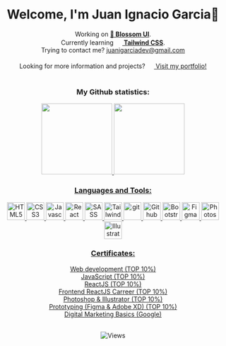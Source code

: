 <h1 align="center">Welcome, I'm Juan Ignacio Garcia👋</h1>
<!-- Informacion -->
<div align="center">	
	<section>
		Working on <a href="https://blossomui.vercel.app/"><strong>🌸 Blossom UI</strong></a>.
	</section>
	<section>
		Currently learning <a href="https://tailwindcss.com/"><strong align="center"><img width="16px" src="https://cdn.jsdelivr.net/gh/devicons/devicon/icons/tailwindcss/tailwindcss-plain.svg" /> Tailwind CSS</strong></a>.
	</section>
	<section>
		Trying to contact me? <a href="mailto:juanigarciadev@gmail.com">juanigarciadev@gmail.com</a>
	</section></br>
	<section>
		Looking for more information and projects? <a href="https://juanigarciadev.vercel.app"><img width="16px" src="https://res.cloudinary.com/diruiumfk/image/upload/v1680216082/beyond-imagination_zfxqv7.png" /> Visit my portfolio!</a>
	</section>
	
</br>
</div>
<!-- Estadisticas perfil github -->
<h3 align="center">My Github statistics:</h3>
<div align="center" display="inline">
  <a href="https://github.com/juanigarciadev">
  <img height="160em" src="https://github-readme-stats.vercel.app/api?username=juanigarciadev&show_icons=true&theme=synthwave&include_all_commits=true&count_private=true"/>
  <img height="160em" src="https://github-readme-stats.vercel.app/api/top-langs/?username=juanigarciadev&layout=compact&langs_count=7&theme=synthwave"/>
</div>
<!-- Lenguajes y herramientas -->
<h3 align="center">Languages and Tools:</h3>
  <div align="center">	
    <img width="40px" src="https://cdn.jsdelivr.net/gh/devicons/devicon/icons/html5/html5-original.svg" title="HTML5" />
    <img width="40px" src="https://cdn.jsdelivr.net/gh/devicons/devicon/icons/css3/css3-original.svg" title="CSS3"/>
    <img width="40px" src="https://cdn.jsdelivr.net/gh/devicons/devicon/icons/javascript/javascript-original.svg" title="Javascript"/>
    <img width="40px" src="https://cdn.jsdelivr.net/gh/devicons/devicon/icons/react/react-original.svg" title="React"/>
    <img width="40px" src="https://cdn.jsdelivr.net/gh/devicons/devicon/icons/sass/sass-original.svg" title="SASS"/>
    <img width="40px" src="https://cdn.jsdelivr.net/gh/devicons/devicon/icons/tailwindcss/tailwindcss-plain.svg" title="Tailwind"/>
    <img width="40px" src="https://cdn.jsdelivr.net/gh/devicons/devicon/icons/git/git-original.svg" title="git"/>
    <img width="40px" src="https://cdn.jsdelivr.net/gh/devicons/devicon/icons/github/github-original.svg" title="Github"/>
    <img width="40px" src="https://cdn.jsdelivr.net/gh/devicons/devicon/icons/bootstrap/bootstrap-original.svg" title="Bootstrap"/>
    <img width="40px" src="https://cdn.jsdelivr.net/gh/devicons/devicon/icons/figma/figma-original.svg" title="Figma"/>
    <img width="40px" src="https://cdn.jsdelivr.net/gh/devicons/devicon/icons/photoshop/photoshop-plain.svg" title="Photoshop"/>
    <img width="40px" src="https://cdn.jsdelivr.net/gh/devicons/devicon/icons/illustrator/illustrator-plain.svg" title="Illustrator"/>
  </div>

<div align="center">
<h3>Certificates:</h3>
<a href="https://www.coderhouse.com/certificados/62d8408a36514a0019594d8e?lang=en" target="_blank">Web development (TOP 10%)</a></br>
<a href="https://www.coderhouse.com/certificados/632d0428c20d6900248daa20?lang=en" target="_blank">JavaScript (TOP 10%)</a></br>
<a href="https://www.coderhouse.com/pages/certificados/646aaebabdc9fb0002e5f21e" target="_blank">ReactJS (TOP 10%)</a></br>
<a href="https://www.coderhouse.com/certificados/64ba8dc18ba9d300025c87cf" target="_blank">Frontend ReactJS Carreer (TOP 10%)</a></br>
<a href="https://www.coderhouse.com/certificados/638f4fc472bdc8000f8c4452" target="_blank">Photoshop & Illustrator (TOP 10%)</a></br>
<a href="https://www.coderhouse.com/certificados/64ba8dc18ba9d300025c87cd" target="_blank">Prototyping (Figma & Adobe XD) (TOP 10%)</a></br>
<a href="https://drive.google.com/file/d/127y4cU5rJb4wzK5RFu8XA4lz03HP9KgR/view" target="_blank">Digital Marketing Basics (Google)</a>
</div></br>

<!-- Animacion serpiente -->
<!-- ![Snake animation](https://github.com/juanigarciadev/juanigarciadev/blob/output/github-contribution-grid-snake.svg) -->
<!-- Visitas al perfil -->
<p align="center"> <img src="https://komarev.com/ghpvc/?username=juanigarciadev&label=Profile%20views&color=0e75b6&style=flat" alt="Views" /> </p>
